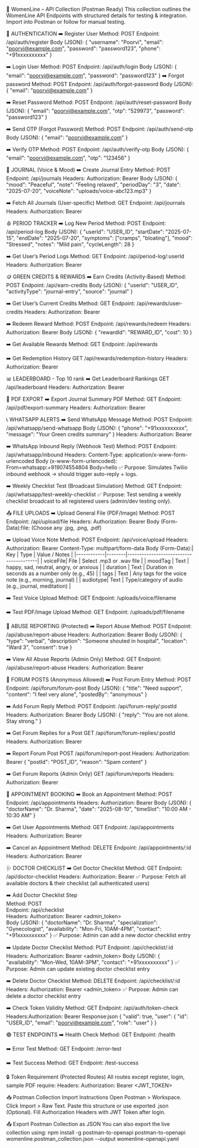 🧪 WomenLine – API Collection (Postman Ready)
This collection outlines the WomenLine API Endpoints with structured details for testing & integration. Import into Postman or follow for manual testing.

🔑 AUTHENTICATION
➡️ Register User
Method: POST
Endpoint: /api/auth/register
Body (JSON):
{
"username": "Poorvi",
"email": "poorvi@example.com",
"password": "password123",
"phone": "+91xxxxxxxxxx"
}

➡️ Login User
Method: POST
Endpoint: /api/auth/login
Body (JSON):
{
"email": "poorvi@example.com",
"password": "password123"
}
➡️ Forgot password
Method: POST
Endpoint: /api/auth/forgot-password
Body (JSON):
{
"email": "poorvi@example.com"
}

➡️ Reset Password
Method: POST
Endpoint: /api/auth/reset-password
Body (JSON):
{
"email": "poorvi@example.com",
  "otp": "529973",
"password": "password123"
}

➡️ Send OTP (Forgot Password)
Method: POST
Endpoint: /api/auth/send-otp
Body (JSON):
{
"email": "poorvi@example.com"
}

➡️ Verify OTP
Method: POST
Endpoint: /api/auth/verify-otp
Body (JSON):
{
"email": "poorvi@example.com",
"otp": "123456"
}

📝 JOURNAL (Voice & Mood)
➡️ Create Journal Entry
Method: POST
Endpoint: /api/journals
Headers: Authorization: Bearer <token>
Body (JSON):
{
"mood": "Peaceful",
"note": "Feeling relaxed",
"periodDay": "3",
"date": "2025-07-20",
"voiceNote": "uploads/voice-abc123.mp3"
}

➡️ Fetch All Journals (User-specific)
Method: GET
Endpoint: /api/journals
Headers: Authorization: Bearer <token>

🩸 PERIOD TRACKER
➡️ Log New Period
Method: POST
Endpoint: /api/period-log
Body (JSON):
{
"userId": "USER_ID",
"startDate": "2025-07-15",
"endDate": "2025-07-20",
"symptoms": ["cramps", "bloating"],
"mood": "Stressed",
"notes": "Mild pain",
"cycleLength": 28
}

➡️ Get User’s Period Logs
Method: GET
Endpoint: /api/period-log/:userId
Headers: Authorization: Bearer <token>

🪙 GREEN CREDITS & REWARDS
➡️ Earn Credits (Activity-Based)
Method: POST
Endpoint: /api/earn-credits
Body (JSON):
{
"userId": "USER_ID",
"activityType": "journal-entry",
"source": "journal"
}

➡️ Get User’s Current Credits
Method: GET
Endpoint: /api/rewards/user-credits
Headers: Authorization: Bearer <token>

➡️ Redeem Reward
Method: POST
Endpoint: /api/rewards/redeem
Headers: Authorization: Bearer <token>
Body (JSON):
{
"rewardId": "REWARD_ID",
"cost": 10
}

➡️ Get Available Rewards
Method: GET
Endpoint: /api/rewards

➡️ Get Redemption History 
GET /api/rewards/redemption-history
Headers: Authorization: Bearer <token>

📊 LEADERBOARD - Top 10 rank
➡️ Get Leaderboard Rankings
GET /api/leaderboard
Headers: Authorization: Bearer <token>

📄 PDF EXPORT
➡️ Export Journal Summary PDF
Method: GET
Endpoint: /api/pdf/export-summary
Headers: Authorization: Bearer <token>

📞 WHATSAPP ALERTS
➡️ Send WhatsApp Message
Method: POST
Endpoint: /api/whatsapp/send-whatsapp
Body (JSON):
{
"phone": "+91xxxxxxxxxx",
"message": "Your Green credits summary"
}
Headers: Authorization: Bearer <token>

➡️ WhatsApp Inbound Reply (Webhook Test)
Method: POST
Endpoint: /api/whatsapp/inbound
Headers:
Content-Type: application/x-www-form-urlencoded
Body (x-www-form-urlencoded):
From=whatsapp:+919074554804
Body=hello
✅ Purpose:
Simulates Twilio inbound webhook → should trigger auto-reply + logs.

➡️ Weekly Checklist Test (Broadcast Simulation)
Method: GET
Endpoint: /api/whatsapp/test-weekly-checklist
✅ Purpose:
Test sending a weekly checklist broadcast to all registered users (admin/dev testing only).

📤 FILE UPLOADS
➡️ Upload General File (PDF/Image)
Method: POST
Endpoint: /api/upload/file
Headers: Authorization: Bearer <token>
Body (Form-Data):file: (Choose any .jpg, .png, .pdf)

➡️ Upload Voice Note
Method: POST
Endpoint: /api/voice/upload
Headers: Authorization: Bearer <token>
Content-Type: multipart/form-data
Body (Form-Data):| Key | Type | Value / Notes |
|------------|--------|----------------------------------------|
| voiceFile| File | Select .mp3 or .wav file |
| moodTag | Text | happy, sad, neutral, angry, or anxious |
| duration | Text | Duration in seconds as a number only (e.g., 45) |
| tags | Text | Any tags for the voice note (e.g., morning, journal) |
| audiotype| Text | Type/category of audio (e.g., journal, meditation) |

➡️ Test Voice Upload 
Method: GET
Endpoint: /uploads/voice/filename

➡️ Test PDF/Image Upload 
Method: GET
Endpoint: /uploads/pdf/filename

🚨 ABUSE REPORTING (Protected)
➡️ Report Abuse
Method: POST
Endpoint: /api/abuse/report-abuse
Headers: Authorization: Bearer <token>
Body (JSON):
{
"type": "verbal",
"description": "Someone shouted in hospital",
"location": "Ward 3",
"consent": true
}

➡️ View All Abuse Reports (Admin Only)
Method: GET
Endpoint: /api/abuse/report-abuse
Headers: Authorization: Bearer <admin-token>

💬 FORUM POSTS (Anonymous Allowed)
➡️ Post Forum Entry
Method: POST
Endpoint: /api/forum/forum-post
Body (JSON):
{
"title": "Need support",
"content": "I feel very alone",
"postedBy": "anonymous"
}

➡️ Add Forum Reply
Method: POST
Endpoint: /api/forum-reply/:postId
Headers: Authorization: Bearer <token>
Body (JSON):
{
"reply": "You are not alone. Stay strong."
}

➡️ Get Forum Replies for a Post 
GET /api/forum/forum-replies/:postId
Headers: Authorization: Bearer <token>

➡️ Report Forum Post 
POST /api/forum/report-post
Headers: Authorization: Bearer <token>
{
  "postId": "POST_ID",
  "reason": "Spam content"
}

➡️ Get Forum Reports (Admin Only)
GET /api/forum/reports
Headers: Authorization: Bearer <admin-token>

📅 APPOINTMENT BOOKING
➡️ Book an Appointment
Method: POST
Endpoint: /api/appointments
Headers: Authorization: Bearer <token>
Body (JSON):
{
"doctorName": "Dr. Sharma",
"date": "2025-08-10",
"timeSlot": "10:00 AM - 10:30 AM"
}

➡️ Get User Appointments
Method: GET
Endpoint: /api/appointments
Headers: Authorization: Bearer <token>

➡️ Cancel an Appointment
Method: DELETE
Endpoint: /api/appointments/:id
Headers: Authorization: Bearer <token>

🩺 DOCTOR CHECKLIST
➡️ Get Doctor Checklist
Method: GET
Endpoint: /api/doctor-checklist
Headers: Authorization: Bearer <token>
✅ Purpose: Fetch all available doctors & their checklist (all authenticated users)

➡️ Add Doctor Checklist Step  
Method: POST  
Endpoint: /api/checklist  
Headers: Authorization: Bearer <admin_token>  
Body (JSON):
{
  "doctorName": "Dr. Sharma",
  "specialization": "Gynecologist",
  "availability": "Mon-Fri, 10AM-4PM",
  "contact": "+91xxxxxxxxxx"
}
✅ Purpose: Admin can add a new doctor checklist entry

➡️ Update Doctor Checklist
Method: PUT
Endpoint: /api/checklist/:id
Headers: Authorization: Bearer <admin_token>
Body (JSON):
{
  "availability": "Mon-Wed, 10AM-3PM",
  "contact": "+91xxxxxxxxxx"
}
✅ Purpose: Admin can update existing doctor checklist entry

➡️ Delete Doctor Checklist
Method: DELETE
Endpoint: /api/checklist/:id
Headers: Authorization: Bearer <admin_token>
✅ Purpose: Admin can delete a doctor checklist entry

➡️ Check Token Validity
Method: GET
Endpoint: /api/auth/token-check
Headers:Authorization: Bearer <token>
Response:json
{
"valid": true,
"user": {
"id": "USER_ID",
"email": "poorvi@example.com",
"role": "user"
}
}

🟢 TEST ENDPOINTS
➡️ Health Check
Method: GET
Endpoint: /health

➡️ Error Test
Method: GET
Endpoint: /error-test

➡️ Test Success
Method: GET
Endpoint: /test-success

🔒 Token Requirement (Protected Routes)
All routes except register, login, sample PDF require:
Headers: Authorization: Bearer <JWT_TOKEN>

📥 Postman Collection Import Instructions
Open Postman > Workspace.
Click Import > Raw Text.
Paste this structure or use exported .json (Optional).
Fill Authorization Headers with JWT Token after login.

📤 Export Postman Collection as JSON
You can also export the live collection using:
npm install -g postman-to-openapi
postman-to-openapi womenline.postman_collection.json --output womenline-openapi.yaml
